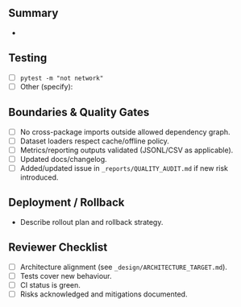 ## Summary
- 

## Testing
- [ ] `pytest -m "not network"`
- [ ] Other (specify): 

## Boundaries & Quality Gates
- [ ] No cross-package imports outside allowed dependency graph.
- [ ] Dataset loaders respect cache/offline policy.
- [ ] Metrics/reporting outputs validated (JSONL/CSV as applicable).
- [ ] Updated docs/changelog.
- [ ] Added/updated issue in `_reports/QUALITY_AUDIT.md` if new risk introduced.

## Deployment / Rollback
- Describe rollout plan and rollback strategy.

## Reviewer Checklist
- [ ] Architecture alignment (see `_design/ARCHITECTURE_TARGET.md`).
- [ ] Tests cover new behaviour.
- [ ] CI status is green.
- [ ] Risks acknowledged and mitigations documented.
